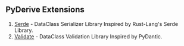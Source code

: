 PyDerive Extensions
--------------------

1. [Serde](./serde.md) - DataClass Serializer Library Inspired by Rust-Lang's Serde Library.
2. [Validate](./validate.md) - DataClass Validation Library Inspired by PyDantic.

